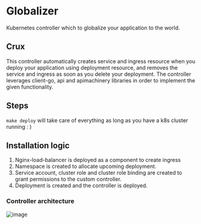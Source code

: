 # Globalizer
Kubernetes controller which to globalize your application to the world.

## Crux
This controller automatically creates service and ingress resource when you deploy your application using deployment resource, and removes the service and ingress as soon as you delete your deployment. The controller leverages client-go, api and apimachinery libraries in order to implement the given functionality.

## Steps
`make deploy` will take care of everything as long as you have a k8s cluster running : )

## Installation logic
1) Nginx-load-balancer is deployed as a component to create ingress
2) Namespace is created to allocate upcoming deployment.
3) Service account, cluster role and cluster role binding are created to grant permissions to the custom controller.
4) Deployment is created and the controller is deployed.

### Controller architecture
![image](https://github.com/rootxrishabh/Globalizer/assets/73490663/acbbcafe-f883-4ef1-b49c-d1ce47c80965)
